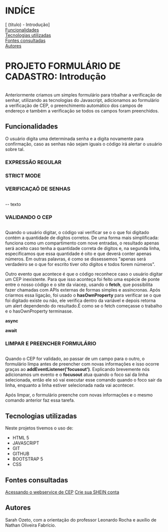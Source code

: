 # INDÍCE
[ (titulo) - Introdução]  
[Funcionalidades](#funcionalidades)  
[Tecnologias utilizadas](#tecnologias-utilizadas)  
[Fontes consultadas](#fontes-consultadas)  
[Autores](#autores)  

# PROJETO FORMULÁRIO DE CADASTRO: Introdução
![]()

Anteriormente criamos um simples formulário para trbalhar a verificação de senhar, utilizando as tecnologias do Javascript, adicionamos ao formulário a verificação de CEP, o preenchimento automático dos campos de endereço e também a verificação se todos os campos foram preenchidos.

## Funcionalidades
O usuário digita uma determinada senha e a digita novamente para confirmação, caso as senhas não sejam iguais o código irá alertar o usuário sobre tal. 

### EXPRESSÃO REGULAR

### STRICT MODE

### VERIFICAÇAÕ DE SENHAS
![]()

-- texto

### VALIDANDO O CEP
![]()

Quando o usuário digitar, o código vai verificar se o o que foi digitado contém a quantidade de digitos corretos. De uma forma mais simplificada: funciona como um compartimento com nove entradas, o resultado apenas será aceito caso tenha a quantidade correta de digitos e, na segunda linha, especificamos que essa quantidade é oito e que deverá conter apenas números. Em outras palavras, é como se dissessemos "apenas será verdadeiro se o que for escrito tiver oito digitos e todos forem números".


Outro evento que acontece é que o código reconhece caso o usuário digitar um CEP inexistente. Para que isso aconteça foi feito uma espécie de ponte entre o nosso código e o site da viacep, usando o **fetch**, que possibilita fazer chamadas com APIs externas de formas simples e assíncronas. Após criarmos essa ligação, foi usado o **hasOwnProperty** para verificar se o que foi digitado existe ou não, ele verifica dentro da variável e depois retorna um alert dependendo do resultado.É como se o fetch começasse o trabalho e o hasOwnProperty terminasse. 

**async**

**await**


### LIMPAR E PREENCHER FORMULÁRIO
![]()

Quando o CEP for validado, ao passar de um campo para o outro, o formulário limpa antes de preencher com novas informações e isso ocorre graças ao **addEventListener('focusout')**. Explicando brevemente nós adicionamos um evento e o **focusout** atua quando o foco saí da linha selecionada, então ele só vai executar esse comando quando o foco sair da linha, enquanto a linha estiver selecionada nada vai acontecer.

Após limpar, o formulário preenche com novas informações e o mesmo comando anterior faz essa tarefa.


## Tecnologias utilizadas
Neste projetos tivemos o uso de:
* HTML 5 
* JAVASCRIPT
* GIT 
* GITHUB
* BOOTSTRAP 5
* CSS

## Fontes consultadas
[Acessando o webservice de CEP](https://viacep.com.br/)
[Crie sua SHEIN conta](https://br.shein.com/user/auth/login?direction=nav)
[]()

## Autores
Sarah Ozeto, com a orientação do professor Leonardo Rocha e auxílio de Nathan Oliveira Fabrício. 
